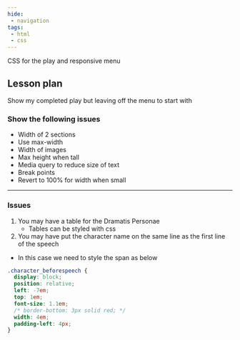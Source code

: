 ```yaml
---
hide:
 - navigation
tags:
 - html
 - css
---
```


CSS for the play and responsive menu

## Lesson plan

Show my completed play but leaving off the menu to start with

### Show the following issues
* Width of 2 sections
* Use max-width
* Width of images 
* Max height when tall
* Media query to reduce size of text
* Break points
* Revert to 100% for width when small
- - - -

### Issues

1. You may have a table for the Dramatis Personae
   * Tables can be styled with css
2. You may have put the character name on the same line as the first line of the speech
  * In this case we need to style the span as below

```css
.character_beforespeech {
  display: block;
  position: relative;
  left: -7em;
  top: 1em;
  font-size: 1.1em;
  /* border-bottom: 3px solid red; */
  width: 4em;
  padding-left: 4px;
}
```
